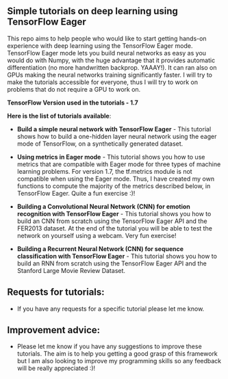 ## Simple tutorials on deep learning using TensorFlow Eager

This repo aims to help people who would like to start getting hands-on experience with deep learning using the TensorFlow Eager mode. TensorFlow Eager mode lets you build neural networks as easy as you would do with Numpy, with the huge advantage that it provides automatic differentiation (no more handwritten backprop. YAAAY!). It can ran also on GPUs making the neural networks training significantly faster.
I will try to make the tutorials accessible for everyone, thus I will try to work on problems that do not require a GPU to work on.

**TensorFlow Version used in the tutorials - 1.7**

**Here is the list of tutorials available**:
* **Build a simple neural network with TensorFlow Eager** - This tutorial shows how to build a one-hidden layer neural network using the eager mode of TensorFlow, on a synthetically generated dataset.

* **Using metrics in Eager mode** - This tutorial shows you how to use metrics
that are compatible with Eager mode for three types of machine learning problems. For version 1.7, the tf.metrics module is not compatible when using the Eager mode. Thus, I have created my own functions to compute the majority of the metrics described below, in TensorFlow Eager. Quite a fun exercise :)!

* **Building a Convolutional Neural Network (CNN) for emotion recognition with TensorFlow Eager** - This tutorial shows you how to build an CNN from scratch using the TensorFlow Eager API and the FER2013 dataset. At the end of the tutorial you will be able to test the network on yourself using a webcam. Very fun exercise!

* **Building a Recurrent Neural Network (CNN) for sequence classification with TensorFlow Eager** - This tutorial shows you how to build an RNN from scratch using the TensorFlow Eager API and the Stanford Large Movie Review Dataset.

Requests for tutorials:
----
* If you have any requests for a specific tutorial please let me know.

Improvement advice:
----
* Please let me know if you have any suggestions to improve these tutorials. The aim is to help you getting a good grasp of this framework but I am also looking to improve my programming skills so any feedback will be really appreciated :)!
